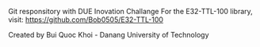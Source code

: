Git responsitory with DUE Inovation Challange
For the E32-TTL-100 library, visit: https://github.com/Bob0505/E32-TTL-100

Created by Bui Quoc Khoi - Danang University of Technology